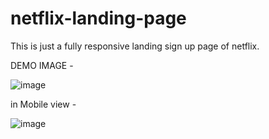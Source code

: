 # netflix-landing-page
This is just a fully responsive landing sign up page of netflix.

DEMO IMAGE - 

![image](https://user-images.githubusercontent.com/92522740/152657356-3e38f2ee-95f7-41ff-8266-587e29fdaea2.png)

in Mobile  view - 

![image](https://user-images.githubusercontent.com/92522740/152657523-2ee40b5f-c55b-4426-b616-b15e7c30a145.png)



